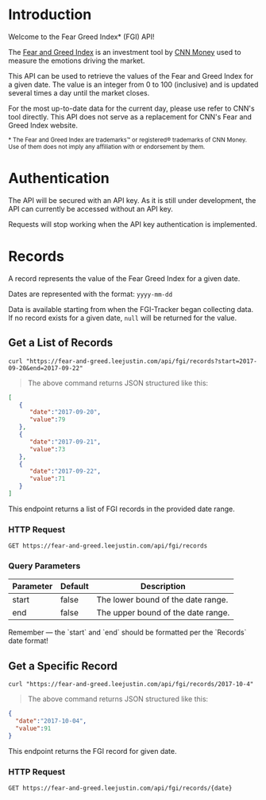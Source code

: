# Introduction

Welcome to the Fear Greed Index* (FGI) API! 

The [Fear and Greed Index](http://money.cnn.com/data/fear-and-greed/) is an investment tool by [CNN Money](money.cnn.com) used to measure the emotions driving the market.

This API can be used to retrieve the values of the Fear and Greed Index for a given date.  The value is an integer from 0 to 100 (inclusive) and is updated several times a day until the market closes.

For the most up-to-date data for the current day, please use refer to CNN's tool directly.  This API does not serve as a replacement for CNN's Fear and Greed Index website.

<sub>* The Fear and Greed Index are trademarks™ or registered® trademarks of CNN Money. Use of them does not imply any affiliation with or endorsement by them.<sub>

# Authentication

The API will be secured with an API key.  As it is still under development, the API can currently be accessed without an API key.

<aside class="warning">
Requests will stop working when the API key authentication is implemented.
</aside>

# Records

A record represents the value of the Fear Greed Index for a given date.

Dates are represented with the format:
`yyyy-mm-dd`

<aside class="notice">
Data is available starting from when the FGI-Tracker began collecting data. If no record exists for a given date, <code>null</code> will be returned for the value.
</aside>

## Get a List of Records

```shell
curl "https://fear-and-greed.leejustin.com/api/fgi/records?start=2017-09-20&end=2017-09-22"
```

> The above command returns JSON structured like this:

```json
[  
   {  
      "date":"2017-09-20",
      "value":79
   },
   {  
      "date":"2017-09-21",
      "value":73
   },
   {  
      "date":"2017-09-22",
      "value":71
   }
]
```

This endpoint returns a list of FGI records in the provided date range.

### HTTP Request

`GET https://fear-and-greed.leejustin.com/api/fgi/records`

### Query Parameters

Parameter | Default | Description
--------- | ------- | -----------
start | false | The lower bound of the date range.
end | false| The upper bound of the date range.

<aside class="success">
Remember — the `start` and `end` should be formatted per the `Records` date format!
</aside>

## Get a Specific Record

```shell
curl "https://fear-and-greed.leejustin.com/api/fgi/records/2017-10-4"
```

> The above command returns JSON structured like this:

```json
{
  "date":"2017-10-04",
  "value":91
}
```

This endpoint returns the FGI record for given date.

### HTTP Request

`GET https://fear-and-greed.leejustin.com/api/fgi/records/{date}`